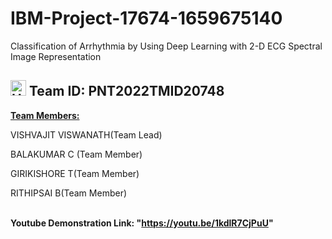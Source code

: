 # IBM-Project-17674-1659675140
Classification of Arrhythmia by Using Deep Learning with 2-D ECG Spectral Image Representation

                                                            
<h2> 
  <img src="https://raw.githubusercontent.com/Tarikul-Islam-Anik/Animated-Fluent-Emojis/master/Emojis/Travel%20and%20places/High%20Voltage.png" alt="High Voltage" width="25" height="25" /> Team ID: PNT2022TMID20748
</h2>
<u><b>Team Members:</b></u> <br>

VISHVAJIT VISWANATH(Team Lead)
<br>

BALAKUMAR C (Team Member) <br>

GIRIKISHORE T(Team Member)<br>

RITHIPSAI  B(Team Member)<br><br>                                                           


<b> Youtube Demonstration Link: "https://youtu.be/1kdlR7CjPuU" </b> 
